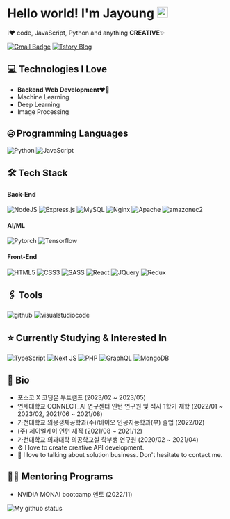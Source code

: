 
# Hello world! I'm Jayoung <img src="https://media.giphy.com/media/hvRJCLFzcasrR4ia7z/giphy.gif" width="25">

I❤️ code, JavaScript, Python and anything **CREATIVE**✨

[![Gmail Badge](https://img.shields.io/badge/-wjsrnr20@gmail.com-c14438?style=flat-square&logo=Gmail&logoColor=white&link=mailto:wjsrnr20@gmail.com)](mailto:wjsrnr20@gmail.com) [![Tstory Blog](https://img.shields.io/badge/-jayoung977.tistory.com-c14438?style=flat-square&logo=tistory&link=https://jayoung977.tistory.com/)](https://jayoung977.tistory.com/)



## 💻 Technologies I Love

- <b>Backend Web Development❤️‍🔥</b>
- Machine Learning
- Deep Learning
- Image Processing


## 🤐 Programming Languages

<img alt="Python" src="https://img.shields.io/badge/python%20-%2314354C.svg?&style=for-the-badge&logo=python&logoColor=white"/> <img alt="JavaScript" src="https://img.shields.io/badge/javascript%20-%23323330.svg?&style=for-the-badge&logo=javascript&logoColor=%23F7DF1E"/> 

## 🛠 Tech Stack 
#### Back-End
![NodeJS](https://img.shields.io/badge/node.js-6DA55F?style=for-the-badge&logo=node.js&logoColor=white) 
![Express.js](https://img.shields.io/badge/express.js-%23404d59.svg?style=for-the-badge&logo=express&logoColor=%2361DAFB)
![MySQL](https://img.shields.io/badge/mysql-4479A1?style=for-the-badge&logo=mysql&logoColor=white)
![Nginx](https://img.shields.io/badge/nginx-green?style=for-the-badge&logo=nginx&logoColor=white)
![Apache](https://img.shields.io/badge/apache-red?style=for-the-badge&logo=apache&logoColor=white)
![amazonec2](https://img.shields.io/badge/amazonec2-FF9900?style=for-the-badge&logo=amazonec2&logoColor=white)


#### AI/ML
![Pytorch](https://img.shields.io/badge/pytorch-EE4C2C?style=for-the-badge&logo=pytorch&logoColor=white) 
![Tensorflow](https://img.shields.io/badge/tensorflow-FF6F00?style=for-the-badge&logo=tensorflow&logoColor=white)


#### Front-End
![HTML5](https://img.shields.io/badge/html5-%23E34F26.svg?style=for-the-badge&logo=html5&logoColor=white) 
![CSS3](https://img.shields.io/badge/css3-%231572B6.svg?style=for-the-badge&logo=css3&logoColor=white) 
![SASS](https://img.shields.io/badge/SASS-hotpink.svg?style=for-the-badge&logo=SASS&logoColor=white) 
![React](https://img.shields.io/badge/react-%2320232a.svg?style=for-the-badge&logo=react&logoColor=%2361DAFB) 
![JQuery](https://img.shields.io/badge/jquery-0769AD.svg?style=for-the-badge&logo=jquery&logoColor=white)
![Redux](https://img.shields.io/badge/redux--toolkit-%23593d88.svg?style=for-the-badge&logo=redux&logoColor=white) 


## 🖇️ Tools 
![github](https://img.shields.io/badge/github-181717.svg?style=for-the-badge&logo=github&logoColor=white) 
![visualstudiocode](https://img.shields.io/badge/visualstudiocode-007ACC.svg?style=for-the-badge&logo=visualstudiocode&logoColor=white) 

## ⭐️ Currently Studying & Interested In
![TypeScript](https://img.shields.io/badge/typescript-%23007ACC.svg?style=for-the-badge&logo=typescript&logoColor=white)
![Next JS](https://img.shields.io/badge/Next-black?style=for-the-badge&logo=next.js&logoColor=white) 
![PHP](https://img.shields.io/badge/php-%23777BB4.svg?&style=for-the-badge&logo=php&logoColor=white) 
![GraphQL](https://img.shields.io/badge/GraphQL-E10098?style=for-the-badge&logo=GraphQL&logoColor=white)
![MongoDB](https://img.shields.io/badge/MongoDB-%234ea94b.svg?style=for-the-badge&logo=mongodb&logoColor=white)

## 📘 Bio

- 포스코 X 코딩온 부트캠프 (2023/02 ~ 2023/05)
- 연세대학교 CONNECT_AI 연구센터 인턴 연구원 및 석사 1학기 재학 (2022/01 ~ 2023/02, 2021/06 ~ 2021/08)
- 가천대학교 의용생체공학과(주)/바이오 인공지능학과(부) 졸업 (2022/02)
- (주) 제이엘케이 인턴 재직 (2021/08 ~ 2021/12)
- 가천대학교 의과대학 의공학교실 학부생 연구원 (2020/02 ~ 2021/04)
- ⚙️ I love to create creative API development.
- 💬 I love to talking about solution business. Don't hesitate to contact me.



## 🙋🏻 Mentoring Programs

- NVIDIA MONAI bootcamp 멘토 (2022/11)

![My github status](https://github-readme-stats.vercel.app/api?username=jayoung977&show_icons=true&include_all_commits=true)
<!-- ![Top Langs](https://github-readme-stats.vercel.app/api/top-langs/?username=jayoung977&layout=compact) -->
<!--
**jayoung977/jayoung977** is a ✨ _special_ ✨ repository because its `README.md` (this file) appears on your GitHub profile.

Here are some ideas to get you started:

- 🔭 I’m currently working on ...
- 🌱 I’m currently learning ...
- 👯 I’m looking to collaborate on ...
- 🤔 I’m looking for help with ...
- 💬 Ask me about ...
- 📫 How to reach me: ...
- 😄 Pronouns: ...
- ⚡ Fun fact: ...
-->
<!-- ![Anurag's GitHub stats](https://github-readme-stats.vercel.app/api?username=jayoung977&&show_icons=true&theme=onedark) -->
<!-- [![Hits](https://hits.seeyoufarm.com/api/count/incr/badge.svg?url=https%3A%2F%2Fgithub.com%2Fjayoung977&count_bg=%2379C83D&title_bg=%23555555&icon=&icon_color=%23E7E7E7&title=hits&edge_flat=false)](https://hits.seeyoufarm.com) -->
